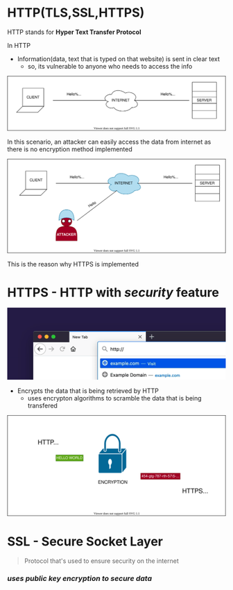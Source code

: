 # HTTP(TLS,SSL,HTTPS)

HTTP stands for **Hyper Text Transfer Protocol**

In HTTP
- Information(data, text that is typed on that website) is sent in clear text
    - so, its vulnerable to anyone who needs to access the info

![HTTP](http1.drawio.svg)

In this scenario, an attacker can easily access the data from internet as there is no encryption method implemented 

![HTTP Attack](http2.drawio.svg)

This is the reason why HTTPS is implemented

# HTTPS - HTTP with *security* feature

![HTTPS Gif](http.gif)

- Encrypts the data that is being retrieved by HTTP
    - uses encrypton algorithms to scramble the data that is being transfered

![HTTPS](http3.drawio.svg)

# SSL - Secure Socket Layer

> Protocol that's used to ensure security on the internet

### *uses public key encryption to secure data*

